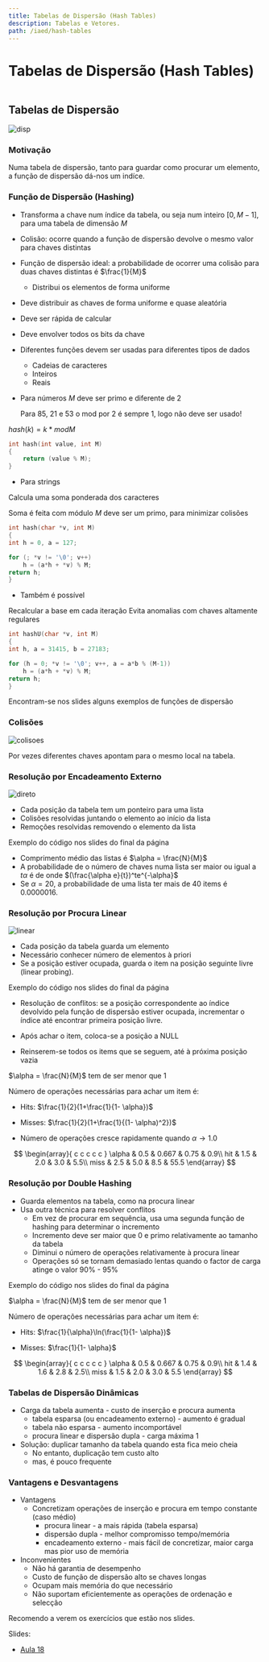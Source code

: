 ```yaml
---
title: Tabelas de Dispersão (Hash Tables)
description: Tabelas e Vetores.
path: /iaed/hash-tables
---
```


# Tabelas de Dispersão (Hash Tables)

```toc

```

## Tabelas de Dispersão

![disp](./assets/0016-fun.png#dark=1)

### Motivação

Numa tabela de dispersão, tanto para guardar como procurar um elemento,
a função de dispersão dá-nos um indíce.

### Função de Dispersão (Hashing)

- Transforma a chave num índice da tabela, ou seja num
  inteiro $[0, M-1]$, para uma tabela de dimensão $M$
- Colisão: ocorre quando a função de dispersão devolve
  o mesmo valor para chaves distintas
- Função de dispersão ideal: a probabilidade de ocorrer
  uma colisão para duas chaves distintas é $\frac{1}{M}$

  - Distribui os elementos de forma uniforme

- Deve distribuir as chaves de forma uniforme e quase
  aleatória
- Deve ser rápida de calcular
- Deve envolver todos os bits da chave
- Diferentes funções devem ser usadas para diferentes
  tipos de dados

  - Cadeias de caracteres
  - Inteiros
  - Reais

- Para números
  $M$ deve ser primo e diferente de 2

  Para 85, 21 e 53 o mod por 2 é sempre 1, logo não deve ser usado!

$hash(k) = k * mod M$

```c
int hash(int value, int M)
{
    return (value % M);
}
```

- Para strings

Calcula uma soma ponderada dos caracteres

Soma é feita com módulo
$M$ deve ser um primo, para minimizar colisões

```c
int hash(char *v, int M)
{
int h = 0, a = 127;

for (; *v != '\0'; v++)
    h = (a*h + *v) % M;
return h;
}
```

- Também é possível

Recalcular a base em cada iteração
Evita anomalias com chaves altamente regulares

```c
int hashU(char *v, int M)
{
int h, a = 31415, b = 27183;

for (h = 0; *v != '\0'; v++, a = a*b % (M-1))
    h = (a*h + *v) % M;
return h;
}
```

Encontram-se nos slides alguns exemplos de funções de dispersão

### Colisões

![colisoes](./assets/0016-col.png#dark=1)

Por vezes diferentes chaves apontam para o mesmo local na tabela.

### Resolução por Encadeamento Externo

![direto](./assets/0016-dir.png#dark=1)

- Cada posição da tabela tem um ponteiro para uma lista
- Colisões resolvidas juntando o elemento ao início da lista
- Remoções resolvidas removendo o elemento da lista

Exemplo do código nos slides do final da página

- Comprimento médio das listas é $\alpha = \frac{N}{M}$
- A probabilidade de o número de chaves numa lista ser
  maior ou igual a $t\alpha$ é de onde $(\frac{\alpha e}{t})^te^{-\alpha}$
- Se $\alpha = 20$, a probabilidade de uma lista ter mais de 40
  items é 0.0000016.

### Resolução por Procura Linear

![linear](./assets/0016-lin.png#dark=1)

- Cada posição da tabela guarda um elemento
- Necessário conhecer número de elementos à priori
- Se a posição estiver ocupada, guarda o item na posição
  seguinte livre (linear probing).

Exemplo do código nos slides do final da página

- Resolução de conflitos: se a posição correspondente ao
  índice devolvido pela função de dispersão estiver
  ocupada, incrementar o índice até encontrar primeira
  posição livre.

- Após achar o item, coloca-se a posição a NULL
- Reinserem-se todos os items que se seguem, até à próxima
  posição vazia

$\alpha = \frac{N}{M}$ tem de ser menor que 1

Número de operações necessárias para achar um item é:

- Hits: $\frac{1}{2}(1+\frac{1}{1- \alpha})$

- Misses: $\frac{1}{2}(1+\frac{1}{(1- \alpha)^2})$

- Número de operações cresce rapidamente quando $\alpha \rightarrow 1.0$

$$
\begin{array}{ c c c c c }
\alpha  & 0.5 & 0.667 & 0.75 & 0.9\\
hit & 1.5 & 2.0 & 3.0 & 5.5\\
miss & 2.5 & 5.0 & 8.5 & 55.5
\end{array}
$$

### Resolução por Double Hashing

- Guarda elementos na tabela, como na procura linear
- Usa outra técnica para resolver conflitos
  - Em vez de procurar em sequência, usa uma segunda função de
    hashing para determinar o incremento
  - Incremento deve ser maior que 0 e primo relativamente ao
    tamanho da tabela
  - Diminui o número de operações relativamente à procura linear
  - Operações só se tornam demasiado lentas quando o factor de
    carga atinge o valor 90% - 95%

Exemplo do código nos slides do final da página

$\alpha = \frac{N}{M}$ tem de ser menor que 1

Número de operações necessárias para achar um item é:

- Hits: $\frac{1}{\alpha}\ln(\frac{1}{1- \alpha})$

- Misses: $\frac{1}{1- \alpha}$

$$
\begin{array}{ c c c c c }
\alpha  & 0.5 & 0.667 & 0.75 & 0.9\\
hit & 1.4 & 1.6 & 2.8 & 2.5\\
miss & 1.5 & 2.0 & 3.0 & 5.5
\end{array}
$$

### Tabelas de Dispersão Dinâmicas

- Carga da tabela aumenta - custo de inserção e procura
  aumenta
  - tabela esparsa (ou encadeamento externo) - aumento é gradual
  - tabela não esparsa - aumento incomportável
  - procura linear e dispersão dupla - carga máxima 1
- Solução: duplicar tamanho da tabela quando esta fica
  meio cheia
  - No entanto, duplicação tem custo alto
  - mas, é pouco frequente

### Vantagens e Desvantagens

- Vantagens
  - Concretizam operações de inserção e procura em tempo
    constante (caso médio)
    - procura linear - a mais rápida (tabela esparsa)
    - dispersão dupla - melhor compromisso tempo/memória
    - encadeamento externo - mais fácil de concretizar, maior carga mas
      pior uso de memória
- Inconvenientes
  - Não há garantia de desempenho
  - Custo de função de dispersão alto se chaves longas
  - Ocupam mais memória do que necessário
  - Não suportam eficientemente as operações de ordenação e
    selecção

Recomendo a verem os exercícios que estão nos slides.

Slides:

- [Aula 18](https://drive.google.com/file/d/1YBSPqEe4hLfTO3Th1F0TeISqUb_N0JAs/view?usp=sharing)
